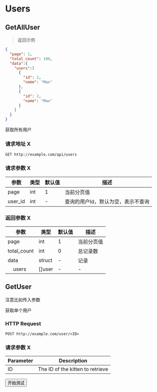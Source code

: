 # Users

## GetAllUser

> 返回示例

```json
{
  "page": 1,
  "total_count": 100,
  "data":{
    "users":[
      {
        "id": 2,
        "name": "Max"
      },
      {
        "id": 2,
        "name": "Max"
      }
    ]
  }
}
```

获取所有用户

### 请求地址 X

`GET http://example.com/api/users`

### 请求参数 X

参数 | 类型 | 默认值 | 描述
--------- | ------- | ------- | -----------
page | int | 1 | 当前分页值
user_id | int | - | 查询的用户Id，默认为空，表示不查询

### 返回参数 X

参数 | 类型| 默认值 | 描述
--------- | ------- | ------- | -----------
page | int | 1 | 当前分页值
total_count | int | 0 | 总记录数
data | struct | - | 记录
&nbsp;&nbsp;&nbsp;&nbsp;users | []user | - | -


## GetUser

<aside class="warning">注意比如传入参数</aside>

获取单个用户

### HTTP Request

`POST http://example.com/user/<ID>`

### 请求参数 X

Parameter | Description
--------- | -----------
ID | The ID of the kitten to retrieve

<div class="form-body-div">
  <button class="button" onclick="startTest(this)">开始测试</button>
  <div class="sub" style="display:none;">
    <form action="http://www.baidu.com" target="_abcd" method="post">
    <table class="param-table">
      <tr>
        <td class="label">ID</td>
        <td class="control"><input type="text" name="id" class="input" /></td>
        <td class="desc">字段说明</td>
      </tr>
    </table>
    <input type="button" value="发送参数" onclick="postForm(this)" class="button" >
    </form>
    <iframe id="_abcd" name="_abcd" class="sub_iframe"></iframe>
  </div>
</div>
